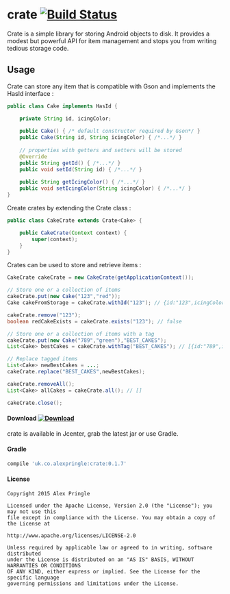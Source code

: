 # crate [![Build Status](https://travis-ci.org/apringle/crate.svg?branch=master)](https://travis-ci.org/apringle/crate)
Crate is a simple library for storing Android objects to disk. It provides a modest but powerful API for item management and stops you from writing tedious storage code.

## Usage
Crate can store any item that is compatible with Gson and implements the HasId interface :

```java
public class Cake implements HasId {

    private String id, icingColor;
    
    public Cake() { /* default constructor required by Gson*/ }
    public Cake(String id, String icingColor) { /*...*/ }
    
    // properties with getters and setters will be stored
    @Override
    public String getId() { /*...*/ }
    public void setId(String id) { /*...*/ }
    
    public String getIcingColor() { /*...*/ }
    public void setIcingColor(String icingColor) { /*...*/ }
}
```

Create crates by extending the Crate class :

```java
public class CakeCrate extends Crate<Cake> {

    public CakeCrate(Context context) {
        super(context);
    }
}
```

Crates can be used to store and retrieve items :

```java
CakeCrate cakeCrate = new CakeCrate(getApplicationContext());

// Store one or a collection of items
cakeCrate.put(new Cake("123","red"));
Cake cakeFromStorage = cakeCrate.withId("123"); // {id:"123",icingColor:"red"}

cakeCrate.remove("123");
boolean redCakeExists = cakeCrate.exists("123"); // false

// Store one or a collection of items with a tag
cakeCrate.put(new Cake("789","green"),"BEST_CAKES");
List<Cake> bestCakes = cakeCrate.withTag("BEST_CAKES"); // [{id:"789",icingColor:"green"}]

// Replace tagged items
List<Cake> newBestCakes = ...;
cakeCrate.replace("BEST_CAKES",newBestCakes);

cakeCrate.removeAll();
List<Cake> allCakes = cakeCrate.all(); // []

cakeCrate.close();
```

#### Download   [ ![Download](https://api.bintray.com/packages/apringle/crate/crate/images/download.svg) ](https://bintray.com/apringle/crate/crate/_latestVersion)

crate is available in Jcenter, grab the latest jar or use Gradle.

#### Gradle

```groovy
compile 'uk.co.alexpringle:crate:0.1.7'
```

#### License

    Copyright 2015 Alex Pringle
    
    Licensed under the Apache License, Version 2.0 (the "License"); you may not use this 
    file except in compliance with the License. You may obtain a copy of the License at
    
    http://www.apache.org/licenses/LICENSE-2.0
    
    Unless required by applicable law or agreed to in writing, software distributed 
    under the License is distributed on an "AS IS" BASIS, WITHOUT WARRANTIES OR CONDITIONS 
    OF ANY KIND, either express or implied. See the License for the specific language 
    governing permissions and limitations under the License.
